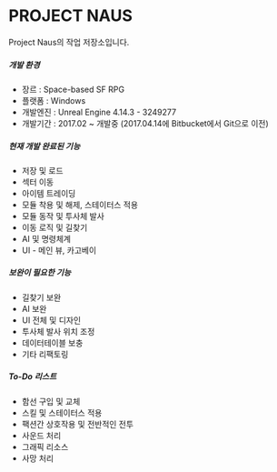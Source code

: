 # PROJECT NAUS

Project Naus의 작업 저장소입니다.

##### 개발 환경
  - 장르 : Space-based SF RPG
  - 플랫폼 : Windows
  - 개발엔진 : Unreal Engine 4.14.3 - 3249277
  - 개발기간 : 2017.02 ~ 개발중 (2017.04.14에 Bitbucket에서 Git으로 이전)

##### 현재 개발 완료된 기능

  - 저장 및 로드
  - 섹터 이동
  - 아이템 트레이딩
  - 모듈 착용 및 해제, 스테이터스 적용 
  - 모듈 동작 및 투사체 발사
  - 이동 로직 및 길찾기
  - AI 및 명령체계
  - UI - 메인 뷰, 카고베이

##### 보완이 필요한 기능

  - 길찾기 보완
  - AI 보완
  - UI 전체 및 디자인
  - 투사체 발사 위치 조정
  - 데이터테이블 보충
  - 기타 리팩토링

##### To-Do 리스트
  - 함선 구입 및 교체
  - 스킬 및 스테이터스 적용
  - 팩션간 상호작용 및 전반적인 전투
  - 사운드 처리
  - 그래픽 리소스
  - 사망 처리
